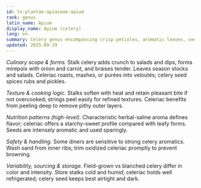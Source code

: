 ```yaml
---
id: tx:plantae:apiaceae:apium
rank: genus
latin_name: Apium
display_name: Apium (celery)
lang: en
summary: Celery genus encompassing crisp petioles, aromatic leaves, seed spice, and swollen-root celeriac; used raw for crunch, sautéed as a base, and roasted or puréed for sides and soups.
updated: 2025-09-29
---
```


_Culinary scope & forms._ Stalk celery adds crunch to salads and dips, forms mirepoix with onion and carrot, and braises tender. Leaves season stocks and salads. Celeriac roasts, mashes, or purées into veloutés; celery seed spices rubs and pickles.

_Texture & cooking logic._ Stalks soften with heat and retain pleasant bite if not overcooked; strings peel easily for refined textures. Celeriac benefits from peeling deep to remove pithy outer layers.

_Nutrition patterns (high-level)._ Characteristic herbal-saline aroma defines flavor; celeriac offers a starchy-sweet profile compared with leafy forms. Seeds are intensely aromatic and used sparingly.

_Safety & handling._ Some diners are sensitive to strong celery aromatics. Wash sand from inner ribs; trim oxidized celeriac promptly to prevent browning.

_Variability, sourcing & storage._ Field-grown vs blanched celery differ in color and intensity. Store stalks cold and humid; celeriac holds well refrigerated; celery seed keeps best airtight and dark.
